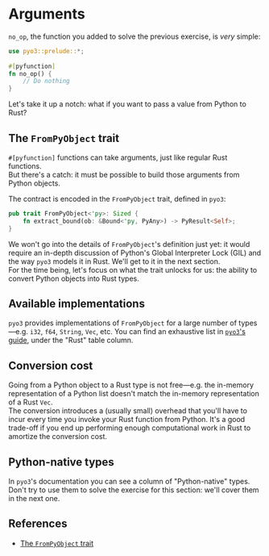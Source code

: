 # Arguments

`no_op`, the function you added to solve the previous exercise, is _very_ simple:

```rust
use pyo3::prelude::*;
    
#[pyfunction]
fn no_op() {
    // Do nothing
}
```

Let's take it up a notch: what if you want to pass a value from Python to Rust?

## The `FromPyObject` trait

`#[pyfunction]` functions can take arguments, just like regular Rust functions.\
But there's a catch: it must be possible to build those arguments from Python objects.

The contract is encoded in the `FromPyObject` trait, defined in `pyo3`:

```rust
pub trait FromPyObject<'py>: Sized {
    fn extract_bound(ob: &Bound<'py, PyAny>) -> PyResult<Self>;
}
```

We won't go into the details of `FromPyObject`'s definition just yet: it would require an
in-depth discussion of Python's Global Interpreter Lock (GIL) and the way
`pyo3` models it in Rust. We'll get to it in the next section.\
For the time being, let's focus on what the trait unlocks for us: the ability to convert
Python objects into Rust types.

## Available implementations

`pyo3` provides implementations of `FromPyObject` for a large number of types—e.g. `i32`, `f64`, `String`, `Vec`, etc.
You can find an exhaustive list in [`pyo3`'s guide](https://pyo3.rs/v0.22.0/conversions/tables#argument-types),
under the "Rust" table column.

## Conversion cost

Going from a Python object to a Rust type is not free—e.g. the 
in-memory representation of a Python list doesn't match the in-memory representation of a Rust `Vec`.\
The conversion introduces a (usually small) overhead that you'll have to incur every time you invoke 
your Rust function from Python. It's a good trade-off if you end up performing enough
computational work in Rust to amortize the conversion cost.

## Python-native types

In `pyo3`'s documentation you can see a column of "Python-native" types.\
Don't try to use them to solve the exercise for this section: we'll cover them in the next one.

## References

- [The `FromPyObject` trait](https://docs.rs/pyo3/0.22.0/pyo3/conversion/trait.FromPyObject.html)